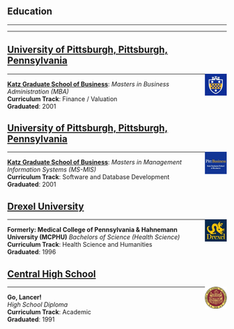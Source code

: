 ## Education

---

---

## [University of Pittsburgh, Pittsburgh, Pennsylvania](https://pitt.edu)

<img src="images/pitt_logo.png" alt="pitt_Logo" style="width:10%; float: right;">

---

**[Katz Graduate School of Business](https://business.pitt.edu)**: _Masters in Business Administration (MBA)_\
**Curriculum Track**: Finance / Valuation\
**Graduated**: 2001

## [University of Pittsburgh, Pittsburgh, Pennsylvania](https://pitt.edu)

<img src="images/katz_logo.png" alt="katz_Logo" style="width:10%; float: right;">

---

**[Katz Graduate School of Business](https://business.pitt.edu)**:
_Masters in Management Information Systems (MS-MIS)_\
**Curriculum Track**: Software and Database Development\
**Graduated**: 2001

## **[Drexel University](https://drexel.edu)**

<img src="images/drexel_logo.png" alt="drexel_Logo" style="width:10%; float: right;">

---

**Formerly: Medical College of Pennsylvania & Hahnemann University (MCPHU)**
_Bachelors of Science (Health Science)_\
**Curriculum Track**: Health Science and Humanities\
**Graduated**: 1996

## **[Central High School](https://centralhs.philasd.org)**

<img src="images/central_logo.png" alt="central_Logo" style="width:10%; float: right;">

---

**Go, Lancer!**\
_High School Diploma_\
**Curriculum Track**: Academic\
**Graduated**: 1991
